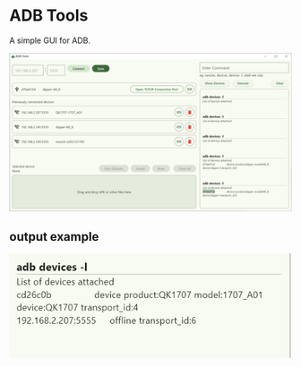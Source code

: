 # ADB Tools

A simple GUI for ADB.

![img_1.png](.README_images/img_1.png)


## output example

![img.png](img.png)